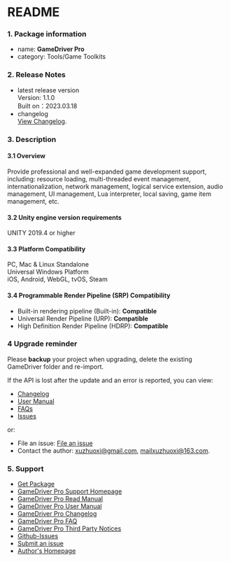 # README

### 1. Package information
+ name: **GameDriver Pro**  
+ category: Tools/Game Toolkits  

### 2. Release Notes
+ latest release version  
  Version: 1.1.0   
  Built on：2023.03.18  
+ changelog  
  [View Changelog](https://www.xuzhuoxi.com/GameDriver-Docs/pages/Home_CHANGELOG_en.html).  

### 3. Description

#### 3.1 Overview
Provide professional and well-expanded game development support, including: resource loading, multi-threaded event management, internationalization, network management, logical service extension, audio management, UI management, Lua interpreter, local saving, game item management, etc.  

#### 3.2 Unity engine version requirements
UNITY 2019.4 or higher  

#### 3.3 Platform Compatibility
PC, Mac & Linux Standalone  
Universal Windows Platform  
iOS, Android, WebGL, tvOS, Steam  

#### 3.4 Programmable Render Pipeline (SRP) Compatibility
+ Built-in rendering pipeline (Built-in): **Compatible**
+ Universal Render Pipeline (URP): **Compatible**
+ High Definition Render Pipeline (HDRP): **Compatible**

### 4 Upgrade reminder
Please **backup** your project when upgrading, delete the existing GameDriver folder and re-import.  

If the API is lost after the update and an error is reported, you can view:  
+ [Changelog](https://www.xuzhuoxi.com/GameDriver-Docs/home/Home-CHANGELOG_en.html)
+ [User Manual](https://www.xuzhuoxi.com/GameDriver-Docs/home/Home-Manual_en.html)
+ [FAQs](https://www.xuzhuoxi.com/GameDriver-Docs/home/Home-FAQs_en.html)
+ [Issues](https://github.com/xuzhuoxi/GameDriver-Docs/issues)

or:  
+ File an issue: [File an issue](https://github.com/xuzhuoxi/GameDriver-Docs/issues/new)
+ Contact the author: xuzhuoxi@gmail.com, mailxuzhuoxi@163.com.

### 5. Support
+ [Get Package](https://assetstore.unity.com/packages/slug/234202)
+ [GameDriver Pro Support Homepage](https://www.xuzhuoxi.com/GameDriver-Docs/)
+ [GameDriver Pro Read Manual](https://www.xuzhuoxi.com/GameDriver-Docs/home/Home-README_en.html)
+ [GameDriver Pro User Manual](https://www.xuzhuoxi.com/GameDriver-Docs/home/Home-Manual_en.html)
+ [GameDriver Pro Changelog](https://www.xuzhuoxi.com/GameDriver-Docs/home/Home-CHANGELOG_en.html)
+ [GameDriver Pro FAQ](https://www.xuzhuoxi.com/GameDriver-Docs/home/Home-FAQs_en.html)
+ [GameDriver Pro Third Party Notices](https://www.xuzhuoxi.com/GameDriver-Docs/home/Home-ThirdPartyNotices_en.html)
+ [Github-Issues](https://github.com/xuzhuoxi/GameDriver-Docs/issues)
+ [Submit an issue](https://github.com/xuzhuoxi/GameDriver-Docs/issues/new)
+ [Author's Homepage](https://www.xuzhuoxi.com/)